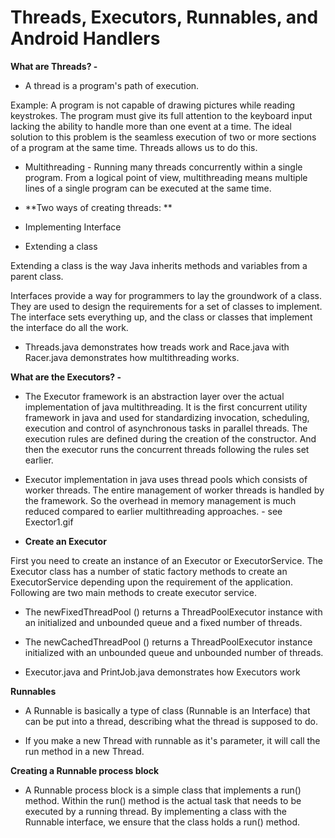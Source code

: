 # Threads, Executors, Runnables, and Android Handlers 

**What are Threads? -**
 * A thread is a program's path of execution. 

Example: A program is not capable of drawing pictures while reading keystrokes. The program must give its full attention to the keyboard input lacking the ability to handle more than one event at a time. The ideal solution to this problem is the seamless execution of two or more sections of a program at the same time. Threads allows us to do this.

 * Multithreading - Running many threads concurrently within a single program. From a logical point of view, multithreading means multiple lines of a single program can be executed at the same time.

 * **Two ways of creating threads: **

  * Implementing Interface
  * Extending a class

Extending a class is the way Java inherits methods and variables from a parent class.

Interfaces provide a way for programmers to lay the groundwork of a class. They are used to design the requirements for a set of classes to implement. The interface sets everything up, and the class or classes that implement the interface do all the work. 

* Threads.java demonstrates how treads work and Race.java with Racer.java demonstrates how multithreading works.

**What are the Executors? -**

 * The Executor framework is an abstraction layer over the actual implementation of java multithreading. It is the first concurrent utility framework in java and used for standardizing invocation, scheduling, execution and control of asynchronous tasks in parallel threads. The execution rules are defined during the creation of the constructor. And then the executor runs the concurrent threads following the rules set earlier.

 * Executor implementation in java uses thread pools which consists of worker threads. The entire management of worker threads is handled by the framework. So the overhead in memory management is much reduced compared to earlier multithreading approaches. - see Exector1.gif

 * **Create an Executor**

 First you need to create an instance of an Executor or ExecutorService. The Executor class has a number of static factory methods to create an ExecutorService depending upon the requirement of the application. Following are two main methods to create executor service.

   * The newFixedThreadPool () returns a ThreadPoolExecutor instance with an initialized and unbounded queue and a fixed number of threads.
   * The newCachedThreadPool () returns a ThreadPoolExecutor instance initialized with an unbounded queue and unbounded number of threads.

* Executor.java and PrintJob.java demonstrates how Executors work

**Runnables**

* A Runnable is basically a type of class (Runnable is an Interface) that can be put into a thread, describing what the thread is supposed to do.
 
* If you make a new Thread with runnable as it's parameter, it will call the run method in a new Thread.

**Creating a Runnable process block** 

* A Runnable process block is a simple class that implements a run() method. Within the run() method is the actual task that needs to be executed by a running thread. By implementing a class with the Runnable interface, we ensure that the class holds a run() method.


